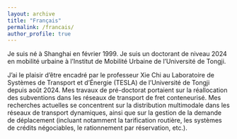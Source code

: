 ```yaml
---
layout: archive
title: "Français"
permalink: /francais/
author_profile: true
---
```


Je suis né à Shanghai en février 1999. Je suis un doctorant de niveau 2024 en mobilité urbaine à l’Institut de Mobilité Urbaine de l’Université de Tongji.

J’ai le plaisir d’être encadré par le professeur Xie Chi au Laboratoire de Systèmes de Transport et d’Énergie (TESLA) de l’Université de Tongji depuis août 2024. Mes travaux de pré-doctorat portaient sur la réallocation des subventions dans les réseaux de transport de fret conteneurisé. Mes recherches actuelles se concentrent sur la distribution multimodale dans les réseaux de transport dynamiques, ainsi que sur la gestion de la demande de déplacement (incluant notamment la tarification routière, les systèmes de crédits négociables, le rationnement par réservation, etc.).
